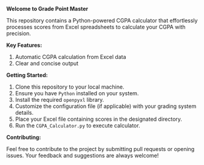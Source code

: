 **Welcome to Grade Point Master**

This repository contains a Python-powered CGPA calculator that effortlessly processes scores from Excel spreadsheets to calculate your CGPA with precision.

**Key Features:**
1. Automatic CGPA calculation from Excel data
2. Clear and concise output



**Getting Started:**
1. Clone this repository to your local machine.
2. Ensure you have `Python` installed on your system.
3. Install the required `openpyxl` library.
4. Customize the configuration file (if applicable) with your grading system details.
5. Place your Excel file containing scores in the designated directory.
6. Run the `CGPA_Calculator.py` to execute calculator.


**Contributing:**

Feel free to contribute to the project by submitting pull requests or opening issues. Your feedback and suggestions are always welcome!


